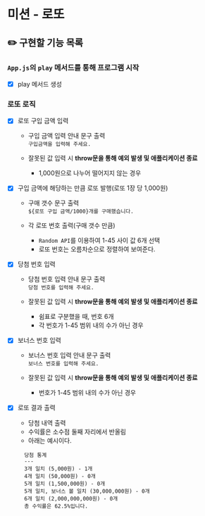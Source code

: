 # 미션 - 로또

## ✏️ 구현할 기능 목록

### `App.js`의 `play` 메서드를 통해 프로그램 시작

- [x] play 메서드 생성

### 로또 로직

- [x] 로또 구입 금액 입력

  - 구입 금액 입력 안내 문구 출력<br>
    `구입금액을 입력해 주세요.`

  - 잘못된 값 입력 시 **throw문을 통해 예외 발생 및 애플리케이션 종료**<br>
    - 1,000원으로 나누어 떨어지지 않는 경우

- [x] 구입 금액에 해당하는 만큼 로또 발행(로또 1장 당 1,000원)

  - 구매 갯수 문구 출력<br>
    `${로또 구입 금액/1000}개를 구매했습니다.`

  - 각 로또 번호 출력(구매 갯수 만큼)
    - `Random API`를 이용하여 1-45 사이 값 6개 선택
    - 로또 번호는 오름차순으로 정렬하여 보여준다.

- [x] 당첨 번호 입력

  - 당첨 번호 입력 안내 문구 출력<br>
    `당첨 번호를 입력해 주세요.`

  - 잘못된 값 입력 시 **throw문을 통해 예외 발생 및 애플리케이션 종료**<br>
    - 쉼표로 구분했을 때, 번호 6개
    - 각 번호가 1-45 범위 내의 수가 아닌 경우

- [x] 보너스 번호 입력

  - 보너스 번호 입력 안내 문구 출력<br>
    `보너스 번호를 입력해 주세요.`

  - 잘못된 값 입력 시 **throw문을 통해 예외 발생 및 애플리케이션 종료**<br>
    - 번호가 1-45 범위 내의 수가 아닌 경우

- [x] 로또 결과 출력

  - 당첨 내역 출력
  - 수익률은 소수점 둘째 자리에서 반올림
  - 아래는 예시이다.

  ```
    당첨 통계
    ---
    3개 일치 (5,000원) - 1개
    4개 일치 (50,000원) - 0개
    5개 일치 (1,500,000원) - 0개
    5개 일치, 보너스 볼 일치 (30,000,000원) - 0개
    6개 일치 (2,000,000,000원) - 0개
    총 수익률은 62.5%입니다.
  ```
